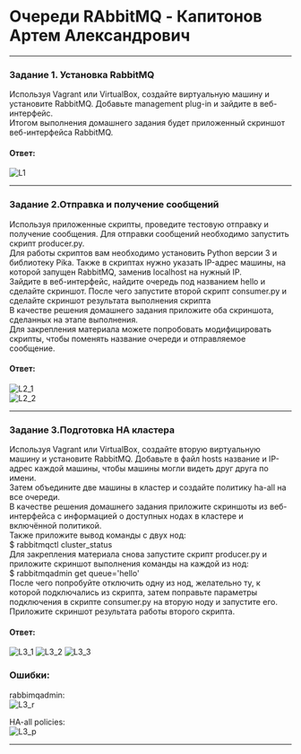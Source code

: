 # Очереди RAbbitMQ - Капитонов Артем Александрович





---

### Задание 1. Установка RabbitMQ  
Используя Vagrant или VirtualBox, создайте виртуальную машину и установите RabbitMQ. Добавьте management plug-in и зайдите в веб-интерфейс.  
Итогом выполнения домашнего задания будет приложенный скриншот веб-интерфейса RabbitMQ.  
#### Ответ: 
![L1](https://github.com/Artem-K16git/Homeworks/blob/main/RabbitMQ/images/L1.png) 

 

---

### Задание 2.Отправка и получение сообщений  
Используя приложенные скрипты, проведите тестовую отправку и получение сообщения. Для отправки сообщений необходимо запустить скрипт producer.py.  
Для работы скриптов вам необходимо установить Python версии 3 и библиотеку Pika. Также в скриптах нужно указать IP-адрес машины, на которой запущен RabbitMQ, заменив localhost на нужный IP.  
Зайдите в веб-интерфейс, найдите очередь под названием hello и сделайте скриншот. После чего запустите второй скрипт consumer.py и сделайте скриншот результата выполнения скрипта  
В качестве решения домашнего задания приложите оба скриншота, сделанных на этапе выполнения.  
Для закрепления материала можете попробовать модифицировать скрипты, чтобы поменять название очереди и отправляемое сообщение.    
#### Ответ:  
![L2_1](https://github.com/Artem-K16git/Homeworks/blob/main/RabbitMQ/images/L2_1.png)   
![L2_2](https://github.com/Artem-K16git/Homeworks/blob/main/RabbitMQ/images/L2_2.png)  

---


### Задание 3.Подготовка HA кластера  
Используя Vagrant или VirtualBox, создайте вторую виртуальную машину и установите RabbitMQ. Добавьте в файл hosts название и IP-адрес каждой машины, чтобы машины могли видеть друг друга по имени.  
Затем объедините две машины в кластер и создайте политику ha-all на все очереди.  
В качестве решения домашнего задания приложите скриншоты из веб-интерфейса с информацией о доступных нодах в кластере и включённой политикой.  
Также приложите вывод команды с двух нод:  
$ rabbitmqctl cluster_status  
Для закрепления материала снова запустите скрипт producer.py и приложите скриншот выполнения команды на каждой из нод:  
$ rabbitmqadmin get queue='hello'  
После чего попробуйте отключить одну из нод, желательно ту, к которой подключались из скрипта, затем поправьте параметры подключения в скрипте consumer.py на вторую ноду и запустите его.  
Приложите скриншот результата работы второго скрипта.  
#### Ответ:  

![L3_1](https://github.com/Artem-K16git/Homeworks/blob/main/RabbitMQ/images/L3_1_vm1.png)
![L3_2](https://github.com/Artem-K16git/Homeworks/blob/main/RabbitMQ/images/L3_1_vm3.png)
![L3_3](https://github.com/Artem-K16git/Homeworks/blob/main/RabbitMQ/images/L3_3.png)  

### Ошибки:  
rabbimqadmin:  
![L3_r](https://github.com/Artem-K16git/Homeworks/blob/main/RabbitMQ/images/L3_rabbitmqadmin.png)  

HA-all policies:  
![L3_p](https://github.com/Artem-K16git/Homeworks/blob/main/RabbitMQ/images/L3_policies.png)

---  


